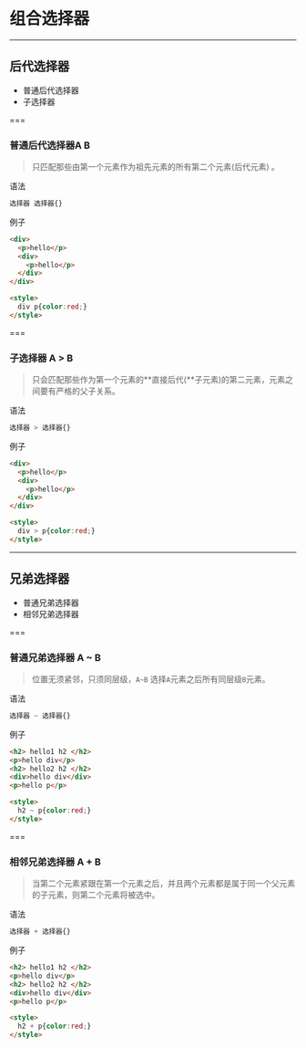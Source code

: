 # 组合选择器

---

## 后代选择器

- 普通后代选择器
- 子选择器

===

### 普通后代选择器A B

> 只匹配那些由第一个元素作为祖先元素的所有第二个元素(后代元素) 。

语法

```css
选择器 选择器{}
```

例子

```html
<div>
  <p>hello</p>
  <div>
    <p>hello</p>
  </div>
</div>

<style>
  div p{color:red;}
</style>
```

===

### 子选择器 A > B

> 只会匹配那些作为第一个元素的**直接后代(**子元素)的第二元素，元素之间要有严格的父子关系。

语法

```css
选择器 > 选择器{}
```

例子

```html
<div>
  <p>hello</p>
  <div>
    <p>hello</p>
  </div>
</div>

<style>
  div > p{color:red;}
</style>
```

---

## 兄弟选择器

- 普通兄弟选择器
- 相邻兄弟选择器

===

### 普通兄弟选择器 A ~ B

> 位置无须紧邻，只须同层级，`A~B` 选择`A`元素之后所有同层级`B`元素。

语法

```css
选择器 ~ 选择器{}
```

例子

```html
<h2> hello1 h2 </h2>
<p>hello div</p>
<h2> hello2 h2 </h2>
<div>hello div</div>
<p>hello p</p>

<style>
  h2 ~ p{color:red;}
</style>
```

===

### 相邻兄弟选择器 A + B

> 当第二个元素紧跟在第一个元素之后，并且两个元素都是属于同一个父元素的子元素，则第二个元素将被选中。

语法

```css
选择器 + 选择器{}
```

例子

```html
<h2> hello1 h2 </h2>
<p>hello div</p>
<h2> hello2 h2 </h2>
<div>hello div</div>
<p>hello p</p>

<style>
  h2 + p{color:red;}
</style>
```



## 



## 


